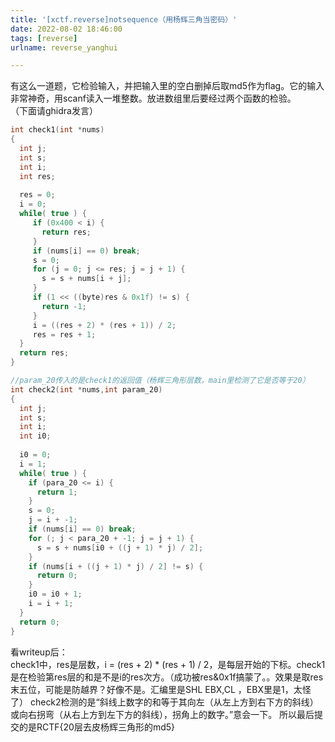 ```yaml
---
title: '[xctf.reverse]notsequence（用杨辉三角当密码）'
date: 2022-08-02 18:46:00
tags: [reverse]
urlname: reverse_yanghui

---
```

有这么一道题，它检验输入，并把输入里的空白删掉后取md5作为flag。它的输入非常神奇，用scanf读入一堆整数。放进数组里后要经过两个函数的检验。  
（下面请ghidra发言）  
```c
int check1(int *nums)
{
  int j;
  int s;
  int i;
  int res;
  
  res = 0;
  i = 0;
  while( true ) {
     if (0x400 < i) {
       return res;
     }
     if (nums[i] == 0) break;
     s = 0;
     for (j = 0; j <= res; j = j + 1) {
       s = s + nums[i + j];
     }
     if (1 << ((byte)res & 0x1f) != s) {
       return -1;
     }
     i = ((res + 2) * (res + 1)) / 2;
     res = res + 1;
  }
  return res;
}

//param_20传入的是check1的返回值（杨辉三角形层数，main里检测了它是否等于20）
int check2(int *nums,int param_20)
{
  int j;
  int s;
  int i;
  int i0;
  
  i0 = 0;
  i = 1;
  while( true ) {
    if (para_20 <= i) {
      return 1;
    }
    s = 0;
    j = i + -1;
    if (nums[i] == 0) break;
    for (; j < para_20 + -1; j = j + 1) {
      s = s + nums[i0 + ((j + 1) * j) / 2];
    }
    if (nums[i + ((j + 1) * j) / 2] != s) {
      return 0;
    }
    i0 = i0 + 1;
    i = i + 1;
  }
  return 0;
}
```
看writeup后：  
check1中，res是层数，i = (res + 2) * (res + 1) / 2，是每层开始的下标。check1是在检验第res层的和是不是i的res次方。（成功被res&0x1f搞蒙了。。效果是取res末五位，可能是防越界？好像不是。汇编里是SHL EBX,CL  ，EBX里是1，太怪了）
check2检测的是“斜线上数字的和等于其向左（从左上方到右下方的斜线）或向右拐弯（从右上方到左下方的斜线），拐角上的数字。”意会一下。
所以最后提交的是RCTF{20层去皮杨辉三角形的md5}
